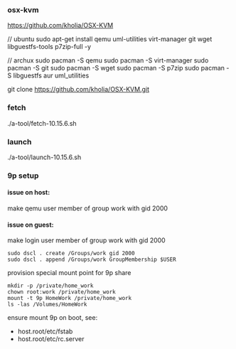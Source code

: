 
###  osx-kvm

https://github.com/kholia/OSX-KVM

// ubuntu
sudo apt-get install qemu uml-utilities virt-manager git wget libguestfs-tools p7zip-full -y

// archux
sudo pacman -S qemu
sudo pacman -S virt-manager
sudo pacman -S git
sudo pacman -S wget
sudo pacman -S p7zip
sudo pacman -S libguestfs
aur uml_utilities

git clone https://github.com/kholia/OSX-KVM.git


### fetch

./a-tool/fetch-10.15.6.sh

### launch

./a-tool/launch-10.15.6.sh

### 9p setup

#### issue on host:

make qemu user member of group work with gid 2000 

#### issue on guest:

make login user member of group work with gid 2000 
```
sudo dscl . create /Groups/work gid 2000
sudo dscl . append /Groups/work GroupMembership $USER
```

provision special mount point for 9p share

```
mkdir -p /private/home_work
chown root:work /private/home_work
mount -t 9p HomeWork /private/home_work
ls -las /Volumes/HomeWork
```

ensure mount 9p on boot, see: 
* host.root/etc/fstab
* host.root/etc/rc.server
